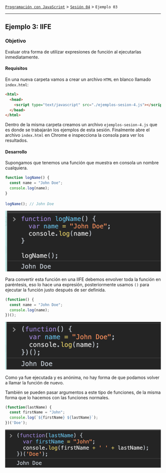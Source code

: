 [`Programación con JavaScript`](../../Readme.md) > [`Sesión 04`](../Readme.md) > `Ejemplo 03`

---

## Ejemplo 3: IIFE

### Objetivo

Evaluar otra forma de utilizar expresiones de función al ejecutarlas inmediatamente.

#### Requisitos

En una nueva carpeta vamos a crear un archivo `HTML` en blanco llamado `index.html`:

```html
<html>
  <head>
    <script type="text/javascript" src="./ejemplos-sesion-4.js"></script>
  </head>
</html>
```

Dentro de la misma carpeta creamos un archivo `ejemplos-sesion-4.js` que es donde se trabajarán los ejemplos de esta
sesión. Finalmente abre el archivo `index.html` en Chrome e inspecciona la consola para ver los resultados.

#### Desarrollo

Supongamos que tenemos una función que muestra en consola un nombre cualquiera.

```javascript
function logName() {
  const name = "John Doe";
  console.log(name);
}

logName(); // John Doe
```

![logName](./assets/logName.png)

Para convertir esta función en una IIFE debemos envolver toda la función en paréntesis, eso lo hace una expresión,
posteriormente usamos `()` para ejecutar la función justo después de ser definida.

```javascript
(function() {
  const name = "John Doe";
  console.log(name);
})();
```

![IIFE](./assets/IIFE.png)

Como ya fue ejecutada y es anónima, no hay forma de que podamos volver a llamar la función de nuevo.

También se pueden pasar argumentos a este tipo de funciones, de la misma forma que lo hacemos con las funciones
normales.

```javascript
(function(lastName) {
  const firstName = "John";
  console.log(`${firstName} ${lastName}`);
})('Doe');
```

![IIFE With Arguments](./assets/IIFE-args.png)
